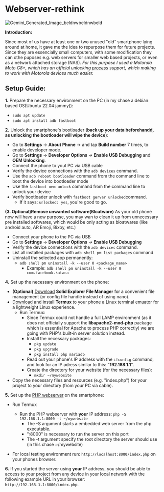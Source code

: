 # Webserver-rethink # 
![Gemini_Generated_Image_beldnwbeldnwbeld](https://github.com/user-attachments/assets/cc3bf21c-e52c-459e-9a93-70250d420ceb)

**Introduction:**

Since most of us have at least one or two unused "old" smartphone lying around at home, it gave me the idea to repurpose them for future projects. Since they are essencially small computers, with some modification they can othe puposes e.g. web servers for smaller web based projects, or even as a network attached storage (NAS). 
_For this purpose I used a Motorola Moto G8+, which has an official unlocking [process](https://en-us.support.motorola.com/app/standalone/bootloader/unlock-your-device-a/) support, which making to work with Motorola devices much easier._

## Setup Guide: ##

**1.** Prepare the necessary environment on the PC (in my chase a debian based OS(Ubuntu 22.04 jammy)):
- `sudo apt update`
- `sudo apt install adb fastboot`

**2.** Unlock the smartphone's bootloader (**back up your data beforehandd, as unlocking the bootloader will wipe the device**):
- Go to **Settings** -> **About Phone** -> and tap **Build number** 7 times, to enable developer mode.
- Go to **Settings** -> **Developer Options** -> **Enable USB Debugging** and **OEM Unlocking**.
- Connect the phone to yout PC via USB cable
- Verify the device connections with the `adb devices` command.
- Use the `adb reboot bootloader` command from the command line to boot the device into bootloader mode
- Use the `fastboot oem unlock` command from the command line to unlock your device
- Verify bootloader unlock with `fastboot gervar unlocked`command.
	- If it says: `unlocked: yes`, you're good to go.

**(3. Optional)Remove unwanted software(Bloatware)**
As your old phone now will have a new purpose, you may wan to clean it up from unnecessary pre installed softwares, which would be only acting as bloatwares (like android auto, AR Emoji, Bixby, etc.)

- Connect your phone to the PC via USB
- Go to **Settings** -> **Developer Options** -> **Enable USB Debugging**
- Verify the device connections with the `adb devices` command.
- List all installed packages with `adb shell pm list packages` command.
- Uninstall the selected app permanently:
	- `adb shell pm uninstall -k --user 0 <package_name>`
		- Example: `adb shell pm uninstall -k --user 0 com.facebook.katana`
    	


**4.** Set up the necessary environment on the phone:
- **(Optional)** [Download](https://solid-explorer-file-manager.en.uptodown.com/android)  **Solid Explorer File Manager** for a convenient file management (or config file handle instead of using nano).   
- [Download](https://f-droid.org/en/packages/com.termux/) and install **Termux** to your phone a Linux terminal 			  emuator for a lightweight Linux experience.
	- Run Termux:
   		- Since Termux could not handle a full LAMP environment (as it does not officially support the **libapache2-mod-php** package which is essential for Apache to process PHP correctly) we are going with PHP's built-in server solution instead.    
   		- Install the necessary packages:
			- `pkg update`
			- `pkg upgrade`
   			- `pkg install php mariadb`
   		- Read out your phone's IP address with the `ifconfig` command, and look for an IP adress similar to this: "**192.168.1.1**".
   		- Create the directory for your website (for the necessary files):
			- `mkdir ~/mywebsite`
- Copy the necessary files and resources (e.g. "index.php") for your project to your directory (from your PC via cable).    	 
     
**5.** Set up the [PHP webserver](https://www.php.net/manual/en/features.commandline.webserver.php) on the smartphone:
- Run Termux
	- Run the PHP webserver with **your** IP address: `php -S 192.168.1.1:8000 -t ~/mywebsite`
 		- The -S argument starts a embedded web server from the php executable.
   		- ":8000" is necessary to run the server on this port
     	- The -t argument specify the root directory the server should use (in this chase ~/mywebsite)
  
- For local testing environment run: `http://localhost:8000/index.php` on your phones browser.
  		
      	 
**6.** If you started the server using **your** IP address, you should be able to access to your project from any device in your local network with the following example URL in your browser: `http://192.168.1.1:8000/index.php`.  

